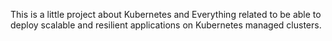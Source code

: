 This is a little project about Kubernetes and Everything related to be able to deploy scalable and resilient applications on Kubernetes managed clusters.
